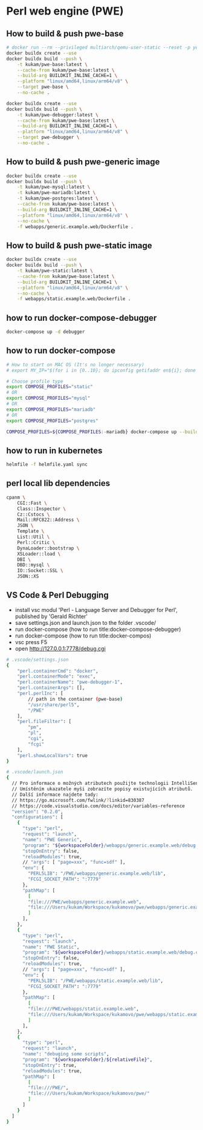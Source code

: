 # Perl web engine (PWE)

## How to build & push pwe-base

``` bash
# docker run --rm --privileged multiarch/qemu-user-static --reset -p yes
docker buildx create --use
docker buildx build --push \
    -t kukam/pwe-base:latest \
    --cache-from kukam/pwe-base:latest \
    --build-arg BUILDKIT_INLINE_CACHE=1 \
    --platform "linux/amd64,linux/arm64/v8" \
    --target pwe-base \
    --no-cache .
```

```bash
docker buildx create --use
docker buildx build --push \
    -t kukam/pwe-debugger:latest \
    --cache-from kukam/pwe-base:latest \
    --build-arg BUILDKIT_INLINE_CACHE=1 \
    --platform "linux/amd64,linux/arm64/v8" \
    --target pwe-debugger \
    --no-cache .
```

## How to build & push pwe-generic image

``` bash
docker buildx create --use
docker buildx build --push \
    -t kukam/pwe-mysql:latest \
    -t kukam/pwe-mariadb:latest \
    -t kukam/pwe-postgres:latest \
    --cache-from kukam/pwe-base:latest \
    --build-arg BUILDKIT_INLINE_CACHE=1 \
    --platform "linux/amd64,linux/arm64/v8" \
    --no-cache \
    -f webapps/generic.example.web/Dockerfile .
```

## How to build & push pwe-static image

``` bash
docker buildx create --use
docker buildx build --push \
    -t kukam/pwe-static:latest \
    --cache-from kukam/pwe-base:latest \
    --build-arg BUILDKIT_INLINE_CACHE=1 \
    --platform "linux/amd64,linux/arm64/v8" \
    --no-cache \
    -f webapps/static.example.web/Dockerfile .
```

## how to run docker-compose-debugger

``` bash
docker-compose up -d debugger
```

## how to run docker-compose

``` bash
# How to start on MAC OS (It's no longer necessary)
# export MY_IP="$(for i in {0..10}; do ipconfig getifaddr en${i}; done | head -1)"

# Choose profile type
export COMPOSE_PROFILES="static"
# OR 
export COMPOSE_PROFILES="mysql"
# OR 
export COMPOSE_PROFILES="mariadb"
# OR 
export COMPOSE_PROFILES="postgres"

COMPOSE_PROFILES=${COMPOSE_PROFILES:-mariadb} docker-compose up --build --remove-orphans --attach fcgi
```

## how to run in kubernetes

``` bash
helmfile -f helmfile.yaml sync
```

## perl local lib dependencies

``` bash
cpanm \
    CGI::Fast \
    Class::Inspector \
    Cz::Cstocs \
    Mail::RFC822::Address \
    JSON \
    Template \
    List::Util \
    Perl::Critic \
    DynaLoader::bootstrap \
    XSLoader::load \
    DBI \
    DBD::mysql \
    IO::Socket::SSL \
    JSON::XS
```

## VS Code & Perl Debugging

- install vsc modul 'Perl - Language Server and Debugger for Perl', published by 'Gerald Richter'
- save settings.json and launch.json to the folder .vscode/
- run docker-compose (how to run title:docker-compose-debugger)
- run docker-compose (how to run title:docker-compos)
- vsc press F5
- open http://127.0.0.1:7778/debug.cgi

``` bash
# .vscode/settings.json
{
    "perl.containerCmd": "docker",
    "perl.containerMode": "exec",
    "perl.containerName": "pwe-debugger-1",
    "perl.containerArgs": [],
    "perl.perlInc": [
        // path in the container (pwe-base)
        "/usr/share/perl5",
        "/PWE"
    ],
    "perl.fileFilter": [
        "pm",
        "pl",
        "cgi",
        "fcgi"
    ],
    "perl.showLocalVars": true
}
```

``` bash
# .vscode/launch.json
{
  // Pro informace o možných atributech použijte technologii IntelliSense.
  // Umístěním ukazatele myši zobrazíte popisy existujících atributů.
  // Další informace najdete tady:
  // https://go.microsoft.com/fwlink/?linkid=830387
  // https://code.visualstudio.com/docs/editor/variables-reference
  "version": "0.2.0",
  "configurations": [
    {
      "type": "perl",
      "request": "launch",
      "name": "PWE Generic",
      "program": "${workspaceFolder}/webapps/generic.example.web/debug.cgi",
      "stopOnEntry": false,
      "reloadModules": true,
      // "args": [ "page=xxx", "func=sdf" ],
      "env": {
        "PERL5LIB": "/PWE/webapps/generic.example.web/lib",
        "FCGI_SOCKET_PATH": ":7779"
      },
      "pathMap": [
        [
        "file:///PWE/webapps/generic.example.web",
        "file:///Users/kukam/Workspace/kukamovo/pwe/webapps/generic.example.web"
        ]
      ],
    },
    {
      "type": "perl",
      "request": "launch",
      "name": "PWE Static",
      "program": "${workspaceFolder}/webapps/static.example.web/debug.cgi",
      "stopOnEntry": false,
      "reloadModules": true,
      // "args": [ "page=xxx", "func=sdf" ],
      "env": {
        "PERL5LIB": "/PWE/webapps/static.example.web/lib",
        "FCGI_SOCKET_PATH": ":7779"
      },
      "pathMap": [
        [
        "file:///PWE/webapps/static.example.web",
        "file:///Users/kukam/Workspace/kukamovo/pwe/webapps/static.example.web"
        ]
      ],
    },
    {
      "type": "perl",
      "request": "launch",
      "name": "debuging some scripts",
      "program": "${workspaceFolder}/${relativeFile}",
      "stopOnEntry": true,
      "reloadModules": true,
      "pathMap": [
        [
        "file:///PWE/",
        "file:///Users/kukam/Workspace/kukamovo/pwe/"
        ]
      ]
    }
  ]
}
```
